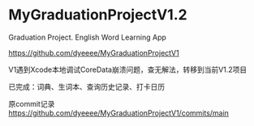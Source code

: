 # MyGraduationProjectV1.2
Graduation Project. English Word Learning App


https://github.com/dyeeee/MyGraduationProjectV1

V1遇到Xcode本地调试CoreData崩溃问题，查无解法，转移到当前V1.2项目

已完成：词典、生词本、查询历史记录、打卡日历

原commit记录 https://github.com/dyeeee/MyGraduationProjectV1/commits/main
